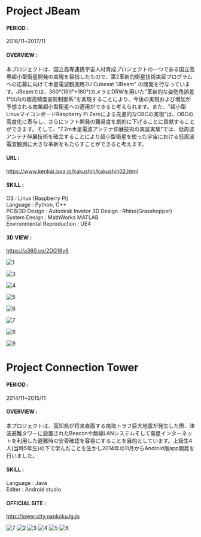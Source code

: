 # Project JBeam

#### PERIOD :
2016/11~2017/11

#### OVERVIEW :  
本プロジェクトは、国立高専連携宇宙人材育成プロジェクトの一つである国立高専超小型衛星開発の実現を目指したもので、第2革新的衛星技術実証プログラムへの応募に向けて木星電波観測用2U Cubesat "JBeam" の開発を行なっています。JBeamでは、360°(180°+180°)カメラとDRWを用いた"革新的な姿勢角誤差1°以内の超高精度姿勢制御系"を実現することにより、今後の実現および増加が予想される商業超小型衛星への適用ができると考えられます。また、"超小型LinuxマイコンボードRaspberry Pi Zeroによる先進的なOBCの実現"は、OBCの高度化に寄与し、さらにソフト開発の難易度を劇的に下げることに貢献することができます。そして、"7.2m木星電波アンテナ伸展技術の実証実験"では、低周波アンテナ伸展技術を確立することにより超小型衛星を使った宇宙における低周波電波観測に大きな革新をもたらすことができると考えます。

#### URL :
<https://www.kenkai.jaxa.jp/kakushin/kakushin02.html>   

#### SKILL :  
OS : Linux (Raspberry Pi)  
Language : Python, C++  
PCB/3D Design : Autodesk Invetor 
3D Design : Rhino(Grasshopper)  
System Design : MathWorks MATLAB  
Environmental Reproduction : UE4

#### 3D VIEW :  
<https://a360.co/2DG16y6>  
  

![1](https://user-images.githubusercontent.com/41835586/100241629-3e6ee200-2f77-11eb-8b5c-ba30e5595f2f.jpg)

![3](https://user-images.githubusercontent.com/41835586/100241648-4464c300-2f77-11eb-9eb5-51ebbeb57368.jpg)

![4](https://user-images.githubusercontent.com/41835586/100241661-4890e080-2f77-11eb-87e5-10f1eed289f4.jpg)

![5](https://user-images.githubusercontent.com/41835586/100241670-4b8bd100-2f77-11eb-88fa-f2ea817bc291.jpg)

![6](https://user-images.githubusercontent.com/41835586/100241684-4fb7ee80-2f77-11eb-8422-3a8f5f4b5161.jpg)

![7](https://user-images.githubusercontent.com/41835586/100241697-52b2df00-2f77-11eb-94d6-db306b7fa0f5.jpg)

![8](https://user-images.githubusercontent.com/41835586/100241705-55153900-2f77-11eb-9d28-d710cd2ff78d.jpg)

![9](https://user-images.githubusercontent.com/41835586/100241713-57779300-2f77-11eb-82b5-53f92c9a91e9.jpg)

# Project Connection Tower

#### PERIOD :
2014/11~2015/11

#### OVERVIEW :
本プロジェクトは、高知県が将来直面する南海トラフ巨大地震が発生した際、津波避難タワーに設置されたBeaconや無線LANシステムそして衛星インターネットを利用した避難時の安否確認を容易にすることを目的としています。上級生4人(当時5年生)の下で学んだことを生かし2014年の11月からAndroid版app開発を行いました。  

#### SKILL :
Language : Java  
Editer : Android studio  

#### OFFICIAL SITE :
<http://tower.city.nankoku.lg.jp>  


![7](https://user-images.githubusercontent.com/41835586/100242035-af15fe80-2f77-11eb-9ae4-8569a23be692.jpg)
![2](https://user-images.githubusercontent.com/41835586/100242020-aa514a80-2f77-11eb-9854-aab4b9bd35b5.jpg)
![3](https://user-images.githubusercontent.com/41835586/100242026-acb3a480-2f77-11eb-80b3-a86fec5eeacd.jpg)
![4](https://user-images.githubusercontent.com/41835586/100242028-ade4d180-2f77-11eb-8bcd-84709d8b152d.jpg)
![5](https://user-images.githubusercontent.com/41835586/100242030-ae7d6800-2f77-11eb-8336-0e197a4b6d84.jpg)
![6](https://user-images.githubusercontent.com/41835586/100242031-af15fe80-2f77-11eb-8a8d-65e3dd7921bb.jpg)
